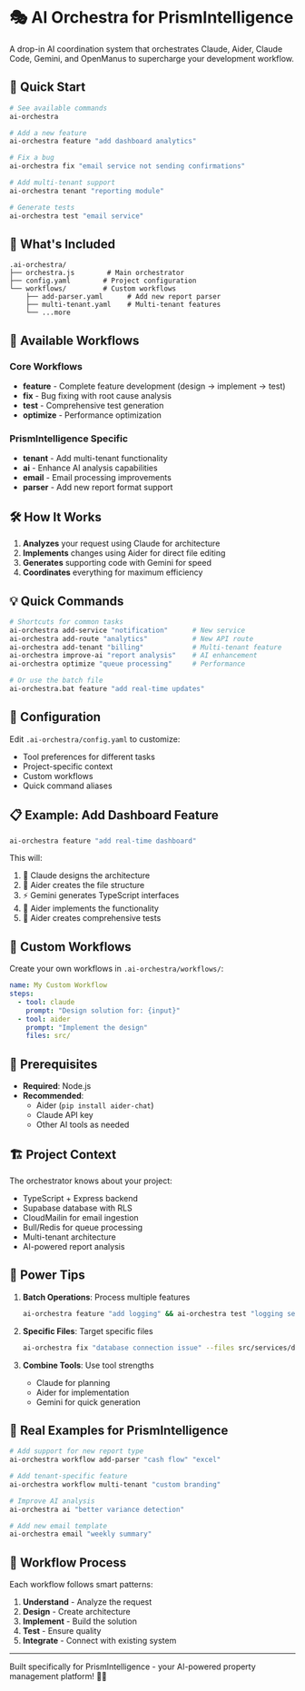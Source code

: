 # 🎭 AI Orchestra for PrismIntelligence

A drop-in AI coordination system that orchestrates Claude, Aider, Claude Code, Gemini, and OpenManus to supercharge your development workflow.

## 🚀 Quick Start

```bash
# See available commands
ai-orchestra

# Add a new feature
ai-orchestra feature "add dashboard analytics"

# Fix a bug
ai-orchestra fix "email service not sending confirmations"

# Add multi-tenant support
ai-orchestra tenant "reporting module"

# Generate tests
ai-orchestra test "email service"
```

## 📁 What's Included

```
.ai-orchestra/
├── orchestra.js        # Main orchestrator
├── config.yaml        # Project configuration
└── workflows/         # Custom workflows
    ├── add-parser.yaml      # Add new report parser
    ├── multi-tenant.yaml    # Multi-tenant features
    └── ...more
```

## 🎯 Available Workflows

### Core Workflows
- **feature** - Complete feature development (design → implement → test)
- **fix** - Bug fixing with root cause analysis
- **test** - Comprehensive test generation
- **optimize** - Performance optimization

### PrismIntelligence Specific
- **tenant** - Add multi-tenant functionality
- **ai** - Enhance AI analysis capabilities
- **email** - Email processing improvements
- **parser** - Add new report format support

## 🛠️ How It Works

1. **Analyzes** your request using Claude for architecture
2. **Implements** changes using Aider for direct file editing
3. **Generates** supporting code with Gemini for speed
4. **Coordinates** everything for maximum efficiency

## 💡 Quick Commands

```bash
# Shortcuts for common tasks
ai-orchestra add-service "notification"      # New service
ai-orchestra add-route "analytics"           # New API route
ai-orchestra add-tenant "billing"            # Multi-tenant feature
ai-orchestra improve-ai "report analysis"    # AI enhancement
ai-orchestra optimize "queue processing"     # Performance

# Or use the batch file
ai-orchestra.bat feature "add real-time updates"
```

## 🔧 Configuration

Edit `.ai-orchestra/config.yaml` to customize:
- Tool preferences for different tasks
- Project-specific context
- Custom workflows
- Quick command aliases

## 📋 Example: Add Dashboard Feature

```bash
ai-orchestra feature "add real-time dashboard"
```

This will:
1. 🧠 Claude designs the architecture
2. 🔨 Aider creates the file structure
3. ⚡ Gemini generates TypeScript interfaces
4. 🔧 Aider implements the functionality
5. 🧪 Aider creates comprehensive tests

## 🎨 Custom Workflows

Create your own workflows in `.ai-orchestra/workflows/`:

```yaml
name: My Custom Workflow
steps:
  - tool: claude
    prompt: "Design solution for: {input}"
  - tool: aider
    prompt: "Implement the design"
    files: src/
```

## 🚦 Prerequisites

- **Required**: Node.js
- **Recommended**: 
  - Aider (`pip install aider-chat`)
  - Claude API key
  - Other AI tools as needed

## 🏗️ Project Context

The orchestrator knows about your project:
- TypeScript + Express backend
- Supabase database with RLS
- CloudMailin for email ingestion
- Bull/Redis for queue processing
- Multi-tenant architecture
- AI-powered report analysis

## 💪 Power Tips

1. **Batch Operations**: Process multiple features
   ```bash
   ai-orchestra feature "add logging" && ai-orchestra test "logging service"
   ```

2. **Specific Files**: Target specific files
   ```bash
   ai-orchestra fix "database connection issue" --files src/services/database.ts
   ```

3. **Combine Tools**: Use tool strengths
   - Claude for planning
   - Aider for implementation
   - Gemini for quick generation

## 🎯 Real Examples for PrismIntelligence

```bash
# Add support for new report type
ai-orchestra workflow add-parser "cash flow" "excel"

# Add tenant-specific feature
ai-orchestra workflow multi-tenant "custom branding"

# Improve AI analysis
ai-orchestra ai "better variance detection"

# Add new email template
ai-orchestra email "weekly summary"
```

## 🔄 Workflow Process

Each workflow follows smart patterns:
1. **Understand** - Analyze the request
2. **Design** - Create architecture
3. **Implement** - Build the solution
4. **Test** - Ensure quality
5. **Integrate** - Connect with existing system

---

Built specifically for PrismIntelligence - your AI-powered property management platform! 🏢✨

